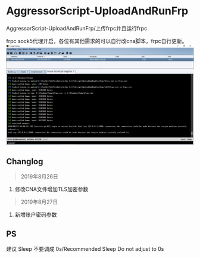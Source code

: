 # AggressorScript-UploadAndRunFrp
AggressorScript-UploadAndRunFrp/上传frpc并且运行frpc

frpc sock5代理开启，各位有其他需求的可以自行改cna脚本，frpc自行更新。
![](/pic/20190813101240.png)

## Changlog
> 2019年8月26日
1. 修改CNA文件增加TLS加密参数
> 2019年8月27日
1. 新增账户密码参数
## PS
建议 Sleep 不要调成 0s/Recommended Sleep Do not adjust to 0s

